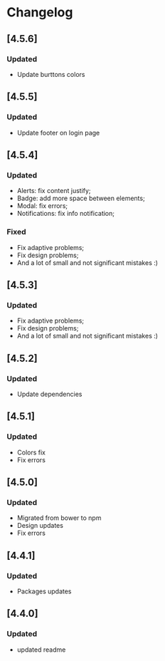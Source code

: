 # Changelog
## [4.5.6]
### Updated
- Update burttons colors
## [4.5.5]
### Updated
- Update footer on login page

## [4.5.4]
### Updated
- Alerts: fix content justify;
- Badge: add more space between elements;
- Modal: fix errors;
- Notifications: fix info notification;

### Fixed

- Fix adaptive problems;
- Fix design problems;
- And a lot of small and not significant mistakes :)

## [4.5.3]
### Updated

- Fix adaptive problems;
- Fix design problems;
- And a lot of small and not significant mistakes :)

## [4.5.2]
### Updated

- Update dependencies

## [4.5.1]
### Updated

- Colors fix
- Fix errors

## [4.5.0]
### Updated

- Migrated from bower to npm
- Design updates
- Fix errors

## [4.4.1]

### Updated

- Packages updates

## [4.4.0]

### Updated

- updated readme
